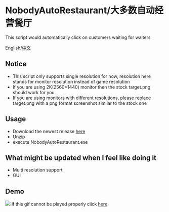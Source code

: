 # NobodyAutoRestaurant/大多数自动经营餐厅
This script would automatically click on customers waiting for waiters

English/[中文](https://github.com/idkwhodatis/NobodyAutoRestaurant/blob/main/README_zh_CN.md)

## Notice
- This script only supports single resolution for now, resolution here stands for monitor resolution instead of game resolution
- If you are using 2K(2560*1440) monitor then the stock target.png should work for you
- If you are using monitors with different resolutions, please replace target.png with a png format screenshot similar to the stock one

## Usage
- Download the newest release [here](https://github.com/idkwhodatis/NobodyAutoRestaurant/releases)
- Unzip
- execute NobodyAutoRestaurant.exe

## What might be updated when I feel like doing it
- Multi resolution support
- GUI

## Demo
![](https://i.niupic.com/images/2022/12/05/abIU.gif)
if this gif cannot be played properly click [here](https://i.niupic.com/images/2022/12/05/abIU.gif)
